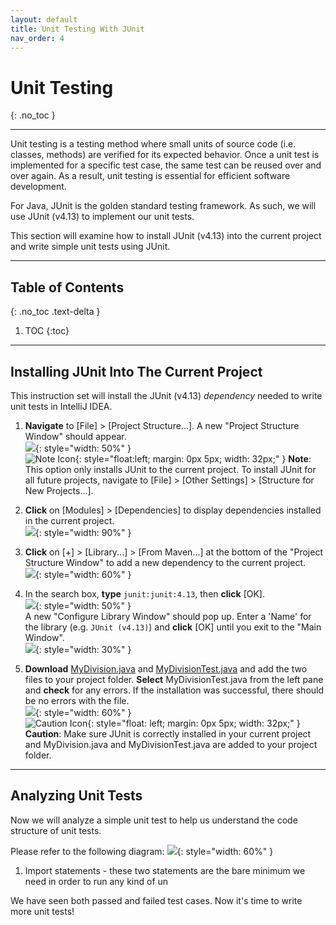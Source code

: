 ```yaml
---
layout: default
title: Unit Testing With JUnit
nav_order: 4
---
```


# Unit Testing
{: .no_toc }


---

Unit testing is a testing method where small units of source code (i.e. classes, methods) are verified for its expected behavior. Once a unit test is implemented for a specific test case, the same test can be reused over and over again. As a result, unit testing is essential for efficient software development.

For Java, JUnit is the golden standard testing framework. As such, we will use JUnit \(v4.13\) to implement our unit tests.

This section will examine how to install JUnit \(v4.13\) into the current project and write simple unit tests using JUnit.

---

## Table of Contents
{: .no_toc .text-delta }

1. TOC
{:toc}

---

## Installing JUnit Into The Current Project
This instruction set will install the JUnit \(v4.13\) *dependency* needed to write unit tests in IntelliJ IDEA.

1. **Navigate** to \[File\] > \[Project Structure...\]. A new "Project Structure Window" should appear.<br>
![](https://github.com/seungho0106/Documentation/blob/gh-pages/assets/images/unittest/unittest01.png?raw=true){: style="width: 50%" }<br>
![Note Icon](https://github.com/seungho0106/Documentation/blob/gh-pages/assets/images/note-icon.png?raw=true){: style="float:left; margin: 0px 5px; width: 32px;" }
**Note**: This option only installs JUnit to the current project. To install JUnit for all future projects, navigate to \[File\] > \[Other Settings\] > \[Structure for New Projects...\].<br>

2. **Click** on \[Modules\] > \[Dependencies\] to display dependencies installed in the current project.<br>
![](https://github.com/seungho0106/Documentation/blob/gh-pages/assets/images/unittest/unittest02.png?raw=true){: style="width: 90%" }<br>

3. **Click** on \[+\] > \[Library...\] > \[From Maven...\] at the bottom of the "Project Structure Window" to add a new dependency to the current project.<br>
![](https://github.com/seungho0106/Documentation/blob/gh-pages/assets/images/unittest/unittest03.png?raw=true){: style="width: 60%" }<br>

4. In the search box, **type** `junit:junit:4.13`, then **click** \[OK\].<br>
![](https://github.com/seungho0106/Documentation/blob/gh-pages/assets/images/unittest/unittest04.png?raw=true){: style="width: 50%" }<br>
A new "Configure Library Window" should pop up. Enter a 'Name' for the library \(e.g. `JUnit (v4.13)`\) and **click** \[OK\] until you exit to the "Main Window".<br>
![](https://github.com/seungho0106/Documentation/blob/gh-pages/assets/images/unittest/unittest05.png?raw=true){: style="width: 30%" }<br>

5. **Download** <a href="https://raw.githubusercontent.com/seungho0106/Documentation/gh-pages/assets/images/unittest/MyDivision.java" download>MyDivision.java</a> and <a href="https://raw.githubusercontent.com/seungho0106/Documentation/gh-pages/assets/images/unittest/MyDivisionTest.java" download>MyDivisionTest.java</a> and add the two files to your project folder. **Select** MyDivisionTest.java from the left pane and **check** for any errors. If the installation was successful, there should be no errors with the file.<br>
![](https://github.com/seungho0106/Documentation/blob/gh-pages/assets/images/unittest/unittest06.png?raw=true){: style="width: 60%" }<br>
![Caution Icon](https://github.com/seungho0106/Documentation/blob/gh-pages/assets/images/caution-icon.png?raw=true){: style="float: left; margin: 0px 5px; width: 32px;" }
**Caution**: Make sure JUnit is correctly installed in your current project and MyDivision.java and MyDivisionTest.java are added to your project folder. <br>

---

## Analyzing Unit Tests
Now we will analyze a simple unit test to help us understand the code structure of unit tests.<br>

Please refer to the following diagram:
![](https://github.com/seungho0106/Documentation/blob/gh-pages/assets/images/unittest/unittest07.png?raw=true){: style="width: 60%" }<br>

1. Import statements - these two statements are the bare minimum we need in order to run any kind of un


We have seen both passed and failed test cases. Now it's time to write more unit tests!

